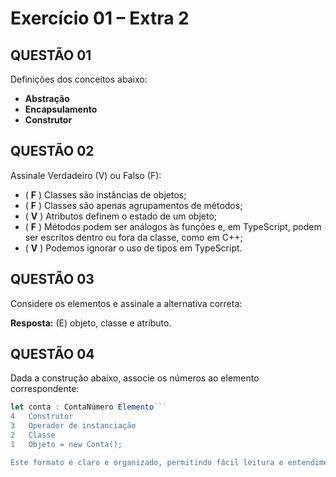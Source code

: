 # Exercício 01 – Extra 2

## QUESTÃO 01
Definições dos conceitos abaixo:

- **Abstração**
- **Encapsulamento**
- **Construtor**

## QUESTÃO 02
Assinale Verdadeiro (V) ou Falso (F):

- ( **F** ) Classes são instâncias de objetos;
- ( **F** ) Classes são apenas agrupamentos de métodos;
- ( **V** ) Atributos definem o estado de um objeto;
- ( **F** ) Métodos podem ser análogos às funções e, em TypeScript, podem ser escritos dentro ou fora da classe, como em C++;
- ( **V** ) Podemos ignorar o uso de tipos em TypeScript.

## QUESTÃO 03
Considere os elementos e assinale a alternativa correta:

**Resposta:** (E) objeto, classe e atributo.

## QUESTÃO 04
Dada a construção abaixo, associe os números ao elemento correspondente:

```typescript
let conta : ContaNúmero	Elemento```
4	Construtor
3	Operador de instanciação
2	Classe
1	Objeto = new Conta();

Este formato é claro e organizado, permitindo fácil leitura e entendimento.

